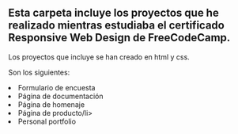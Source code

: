 
<h2>Esta carpeta incluye los proyectos que he realizado mientras estudiaba el certificado Responsive Web Design de FreeCodeCamp.</h2>
<p>Los proyectos que incluye se han creado en html y css.</p>
<p>Son los siguientes:<p>
  <li>Formulario de encuesta</li>
  <li>Página de documentación</li>
  <li>Página de homenaje</li>
  <li>Página de producto/li>
  <li>Personal portfolio</li>
